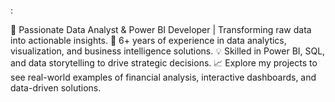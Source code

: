 :

🎯 Passionate Data Analyst & Power BI Developer | Transforming raw data into actionable insights.
🚀 6+ years of experience in data analytics, visualization, and business intelligence solutions.
💡 Skilled in Power BI, SQL, and data storytelling to drive strategic decisions.
📈 Explore my projects to see real-world examples of financial analysis, interactive dashboards, and data-driven solutions.

